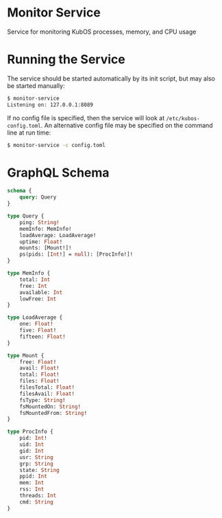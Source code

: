 # Monitor Service

Service for monitoring KubOS processes, memory, and CPU usage

# Running the Service

The service should be started automatically by its init script, but may also be started manually:

```bash
$ monitor-service
Listening on: 127.0.0.1:8089
```

If no config file is specified, then the service will look at `/etc/kubos-config.toml`.
An alternative config file may be specified on the command line at run time:

```bash
$ monitor-service -c config.toml
```

# GraphQL Schema

```graphql
schema {
    query: Query
}

type Query {
    ping: String!
    memInfo: MemInfo!
    loadAverage: LoadAverage!
    uptime: Float!
    mounts: [Mount!]!
    ps(pids: [Int!] = null): [ProcInfo!]!
}

type MemInfo {
    total: Int
    free: Int
    available: Int
    lowFree: Int
}

type LoadAverage {
    one: Float!
    five: Float!
    fifteen: Float!
}

type Mount {
    free: Float!
    avail: Float!
    total: Float!
    files: Float!
    filesTotal: Float!
    filesAvail: Float!
    fsType: String!
    fsMountedOn: String!
    fsMountedFrom: String!
}

type ProcInfo {
    pid: Int!
    uid: Int
    gid: Int
    usr: String
    grp: String
    state: String
    ppid: Int
    mem: Int
    rss: Int
    threads: Int
    cmd: String
}
```